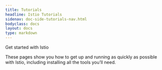 ```yaml
---
title: Tutorials
headline: Istio Tutorials
sidenav: doc-side-tutorials-nav.html
bodyclass: docs
layout: docs
type: markdown
---
```

<p class="lead">
Get started with Istio
</p>

<div id="toc" class="toc mobile-toc"></div>

These pages show you how to get up and running as quickly as possible with Istio,
including installing all the tools you’ll need.

